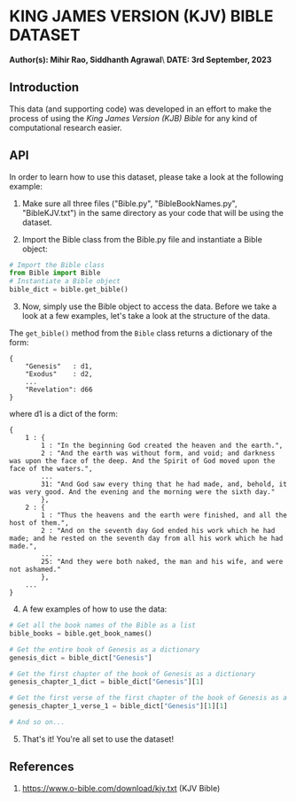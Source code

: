 # KING JAMES VERSION (KJV) BIBLE DATASET

**Author(s): Mihir Rao, Siddhanth Agrawal**\\
**DATE: 3rd September, 2023**

## Introduction

This data (and supporting code) was developed in an effort to make the process of using the *King James Version (KJB) Bible* for any kind of computational research easier.

## API

In order to learn how to use this dataset, please take a look at the following example:

1. Make sure all three files ("Bible.py", "BibleBookNames.py", "BibleKJV.txt") in the same directory as your code that will be using the dataset.

2. Import the Bible class from the Bible.py file and instantiate a Bible object:

```python
# Import the Bible class
from Bible import Bible
# Instantiate a Bible object
bible_dict = bible.get_bible()
```

3. Now, simply use the Bible object to access the data. Before we take a look at a few examples, let's take a look at the structure of the data.

The ```get_bible()``` method from the ```Bible``` class returns a dictionary of the form:

```
{   
    "Genesis"   : d1,
    "Exodus"    : d2,
    ...
    "Revelation": d66
}
```

where d1 is a dict of the form:

```
{
    1 : {
        1 : "In the beginning God created the heaven and the earth.",
        2 : "And the earth was without form, and void; and darkness was upon the face of the deep. And the Spirit of God moved upon the face of the waters.",
        ...
        31: "And God saw every thing that he had made, and, behold, it was very good. And the evening and the morning were the sixth day."
        },
    2 : {
        1 : "Thus the heavens and the earth were finished, and all the host of them.",
        2 : "And on the seventh day God ended his work which he had made; and he rested on the seventh day from all his work which he had made.",
        ...
        25: "And they were both naked, the man and his wife, and were not ashamed."
        },
    ...
}
```

4. A few examples of how to use the data:

```python
# Get all the book names of the Bible as a list
bible_books = bible.get_book_names()

# Get the entire book of Genesis as a dictionary
genesis_dict = bible_dict["Genesis"]

# Get the first chapter of the book of Genesis as a dictionary
genesis_chapter_1_dict = bible_dict["Genesis"][1]

# Get the first verse of the first chapter of the book of Genesis as a string
genesis_chapter_1_verse_1 = bible_dict["Genesis"][1][1]

# And so on...
```

5. That's it! You're all set to use the dataset!

## References

1. https://www.o-bible.com/download/kjv.txt (KJV Bible)
